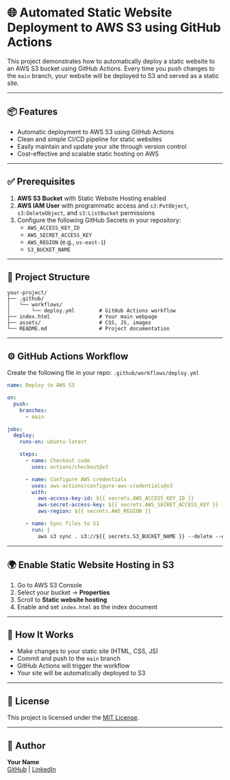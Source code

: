 # 🌐 Automated Static Website Deployment to AWS S3 using GitHub Actions

This project demonstrates how to automatically deploy a static website to an AWS S3 bucket using GitHub Actions. Every time you push changes to the `main` branch, your website will be deployed to S3 and served as a static site.

---

## 📦 Features

- Automatic deployment to AWS S3 using GitHub Actions
- Clean and simple CI/CD pipeline for static websites
- Easily maintain and update your site through version control
- Cost-effective and scalable static hosting on AWS

---

## ✅ Prerequisites

1. **AWS S3 Bucket** with Static Website Hosting enabled  
2. **AWS IAM User** with programmatic access and `s3:PutObject`, `s3:DeleteObject`, and `s3:ListBucket` permissions  
3. Configure the following GitHub Secrets in your repository:
    - `AWS_ACCESS_KEY_ID`
    - `AWS_SECRET_ACCESS_KEY`
    - `AWS_REGION` (e.g., `us-east-1`)
    - `S3_BUCKET_NAME`

---

## 📁 Project Structure

```
your-project/
├── .github/
│   └── workflows/
│       └── deploy.yml        # GitHub Actions workflow
├── index.html                # Your main webpage
├── assets/                   # CSS, JS, images
└── README.md                 # Project documentation
```

---

## ⚙️ GitHub Actions Workflow

Create the following file in your repo: `.github/workflows/deploy.yml`

```yaml
name: Deploy to AWS S3

on:
  push:
    branches:
      - main

jobs:
  deploy:
    runs-on: ubuntu-latest

    steps:
      - name: Checkout code
        uses: actions/checkout@v3

      - name: Configure AWS credentials
        uses: aws-actions/configure-aws-credentials@v3
        with:
          aws-access-key-id: ${{ secrets.AWS_ACCESS_KEY_ID }}
          aws-secret-access-key: ${{ secrets.AWS_SECRET_ACCESS_KEY }}
          aws-region: ${{ secrets.AWS_REGION }}

      - name: Sync files to S3
        run: |
          aws s3 sync . s3://${{ secrets.S3_BUCKET_NAME }} --delete --exclude ".git/*" --exclude ".github/*"
```

---

## 🌍 Enable Static Website Hosting in S3

1. Go to AWS S3 Console  
2. Select your bucket → **Properties**  
3. Scroll to **Static website hosting**  
4. Enable and set `index.html` as the index document

---

## 🚀 How It Works

- Make changes to your static site (HTML, CSS, JS)
- Commit and push to the `main` branch
- GitHub Actions will trigger the workflow
- Your site will be automatically deployed to S3

---

## 🔗 License

This project is licensed under the [MIT License](LICENSE).

---

## 🙌 Author

**Your Name**  
[GitHub](https://github.com/your-username) | [LinkedIn](https://linkedin.com/in/your-profile)